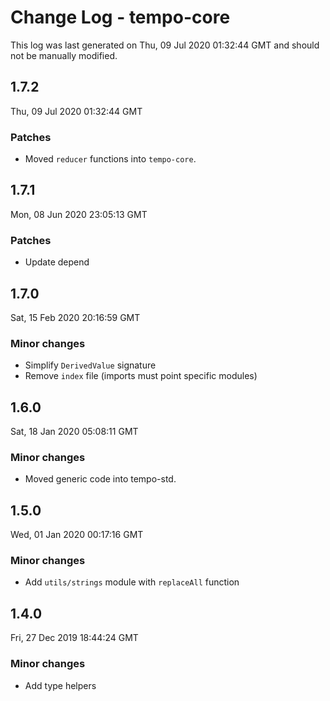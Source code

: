 # Change Log - tempo-core

This log was last generated on Thu, 09 Jul 2020 01:32:44 GMT and should not be manually modified.

## 1.7.2
Thu, 09 Jul 2020 01:32:44 GMT

### Patches

- Moved `reducer` functions into `tempo-core`.

## 1.7.1
Mon, 08 Jun 2020 23:05:13 GMT

### Patches

- Update depend

## 1.7.0
Sat, 15 Feb 2020 20:16:59 GMT

### Minor changes

- Simplify `DerivedValue` signature
- Remove `index` file (imports must point specific modules)

## 1.6.0
Sat, 18 Jan 2020 05:08:11 GMT

### Minor changes

- Moved generic code into tempo-std.

## 1.5.0
Wed, 01 Jan 2020 00:17:16 GMT

### Minor changes

- Add `utils/strings` module with `replaceAll` function

## 1.4.0
Fri, 27 Dec 2019 18:44:24 GMT

### Minor changes

- Add type helpers

